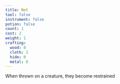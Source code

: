 ```yaml
---
title: Net
tool: false
instrument: false
potion: false
count: 1
cost: 2
weight: 1
crafting:
  wood: 0
  cloth: 2
  hide: 0
  metal: 0
---
```


When thrown on a creature, they become restrained
